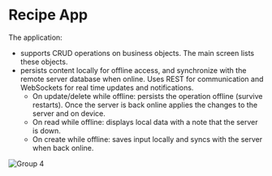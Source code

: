 
# Recipe App
The application:
- supports CRUD operations on business objects. The main screen lists these objects.
- persists content locally for offline access, and synchronize with the remote server database when online. Uses REST for communication and WebSockets for real time updates and notifications.
    - On update/delete while offline: persists the operation offline (survive restarts). Once the server is back online applies the changes to the server and on device.
    - On read while offline: displays local data with a note that the server is down.
    - On create while offline: saves input locally and syncs with the server when back online.
  

![Group 4](https://github.com/user-attachments/assets/7b3804de-78a5-4c64-bcd2-61d5d8f96a03)
